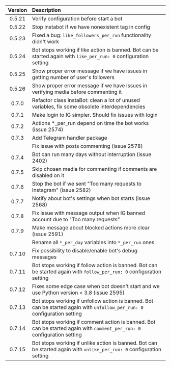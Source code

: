 | Version | Description                                        |
|:-------:|:---------------------------------------------------|
| 0.5.21  | Verify configuration before start a bot            |
| 0.5.22  | Stop instabot if we have nonexistent tag in config |
| 0.5.23  | Fixed a bug: `like_followers_per_run` functionality didn't work |
| 0.5.24  | Bot stops working if like action is banned. Bot can be started again with `like_per_run: 0` configuration setting |
| 0.5.25  | Show proper error message if we have issues in getting number of user's followers |
| 0.5.26  | Show proper error message if we have issues in verifying media before commenting it |
| 0.7.0   | Refactor class InstaBot: clean a lot of unused variables, fix some obsolete interdependencies |
| 0.7.1   | Make login to IG simpler. Should fix issues with login |
| 0.7.2   | Actions *_per_run depend on time the bot works (issue 2574) |
| 0.7.3   | Add Telegram handler package |
|         | Fix issue with posts commenting (issue 2578) |
| 0.7.4   | Bot can run many days without interruption (issue 2402) |
| 0.7.5   | Skip chosen media for commenting if comments are disabled on it |
| 0.7.6   | Stop the bot if we sent "Too many requests to Instagram" (issue 2582) |
| 0.7.7   | Notify about bot's settings when bot starts (issue 2568) |
| 0.7.8   | Fix issue with message output when IG banned account due to "Too many requests" |
| 0.7.9   | Make message about blocked actions more clear (issue 2591) |
|         | Rename all `*_per_day` variables into `*_per_run` ones |
| 0.7.10  | Fix possibility to disable/enable bot's debug messages |
| 0.7.11  | Bot stops working if follow action is banned. Bot can be started again with `follow_per_run: 0` configuration setting |
| 0.7.12  | Fixes some edge case when bot doesn't start and we use Python version < 3.8 (issue 2595) |
| 0.7.13  | Bot stops working if unfollow action is banned. Bot can be started again with `unfollow_per_run: 0` configuration setting |
| 0.7.14  | Bot stops working if comment action is banned. Bot can be started again with `comment_per_run: 0` configuration setting |
| 0.7.15  | Bot stops working if unlike action is banned. Bot can be started again with `unlike_per_run: 0` configuration setting |
